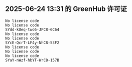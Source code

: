 ## 2025-06-24 13:31 的 GreenHub 许可证
```
No license code
No license code
SYdd-kUeq-two6-JPC8-6C64
No license code
No license code
SYcE-QcrT-LF4y-NhC8-53F2
No license code
No license code
No license code
SYaY-nWzf-hbYT-WrC8-157B
```
